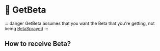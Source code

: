 # 🔷 GetBeta

::: danger GetBeta assumes that you want the Beta that you're getting, not being [BetaSprayed](/reference/Beta/BetaAction/SprayBeta)
:::

## How to receive Beta?